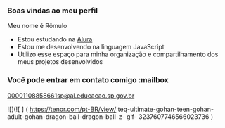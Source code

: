 ### Boas vindas ao meu perfil

Meu nome é Rômulo

- Estou estudando na [Alura](https://www.alura.com.br)
- Estou me desenvolvendo na linguagem JavaScript
- Utilizo esse espaço para minha organização e compartilhamento dos meus projetos desenvolvidos

### Você pode entrar em contato comigo :mailbox

00001108858661sp@al.educacao.sp.gov.br

![](![ ] ( https://tenor.com/pt-BR/view/ teq-ultimate-gohan-teen-gohan-adult-gohan-dragon-ball-dragon-ball-z- gif- 3237607746566023736 )
